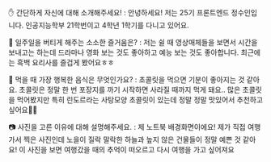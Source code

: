 ✋ 간단하게 자신에 대해 소개해주세요!
: 안녕하세요! 저는 25기 프론트엔드 정수인입니다.
인공지능학부 21학번이고 4학년 1학기를 다니고 있어요.

🎁 일주일을 버티게 해주는 소소한 즐거움은?
: 저는 쉴 때 영상매체들을 보면서 시간을 보내고는 하는데 드라마나 영화 보는 것도 좋아하고 예능 보는 것도 좋아합니다.
최근에는 흑백 요리사를 즐겁게 봤어요ㅎㅎ

👅 먹을 때 가장 행복한 음식은 무엇인가요?
: 초콜릿을 먹으면 기분이 좋아지는 것 같아요.
초콜릿은 정말 한 번 포장지를 까기 시작하면 사라질 때까지 먹게 돼요..
많은 초콜릿을 먹어봤지만 특히 린도르라는 사탕모양 초콜릿이 있는데 정말 정말 맛있어서 추천하고 싶어요🍬🍫

📷 사진을 고른 이유에 대해 설명해주세요.
: 제 노트북 배경화면이에요!
제가 직접 여행가서 찍은 사진인데 노을이 질락 말락한 하늘과 높지 않은 건물들이 정말 예쁜 것 같아요!
이 사진을 보면 여행갔을 때의 추억이 떠오르고 다시 여행을 가고 싶어져요
